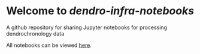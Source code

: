 # Welcome to *dendro-infra-notebooks* 

A github repository for sharing Jupyter notebooks for processing dendrochronology data 

All notebooks can be viewed [here](https://nbviewer.org/github/fligt/dendro-infra-notebooks/tree/master/nbs).
